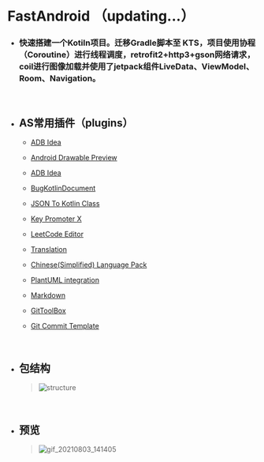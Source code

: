# FastAndroid （updating...）

- ### 快速搭建一个Kotiln项目。迁移Gradle脚本至 KTS，项目使用协程（Coroutine）进行线程调度，retrofit2+http3+gson网络请求，coil进行图像加载并使用了jetpack组件LiveData、ViewModel、Room、Navigation。

    <br/>
- ## AS常用插件（plugins）
  
  - [ADB Idea](https://plugins.jetbrains.com/plugin/7380-adb-idea)
  - [Android Drawable Preview](https://plugins.jetbrains.com/plugin/10730-android-drawable-preview)
  - [ADB Idea](https://plugins.jetbrains.com/plugin/7380-adb-idea)
  - [BugKotlinDocument](https://plugins.jetbrains.com/plugin/9781-bugkotlindocument)
  - [JSON To Kotlin Class](https://plugins.jetbrains.com/plugin/9960-json-to-kotlin-class-jsontokotlinclass-)
  - [Key Promoter X](https://plugins.jetbrains.com/plugin/9792-key-promoter-x)
  - [LeetCode Editor](https://plugins.jetbrains.com/plugin/12132-leetcode-editor)
  - [Translation](https://plugins.jetbrains.com/plugin/8579-translation)
  - [Chinese ​(Simplified)​ Language Pack](https://plugins.jetbrains.com/plugin/13710-chinese-simplified-language-pack----)
  - [PlantUML integration](https://plugins.jetbrains.com/plugin/7017-plantuml-integration)
  - [Markdown](https://plugins.jetbrains.com/plugin/7793-markdown)
  - [GitToolBox](https://plugins.jetbrains.com/plugin/7499-gittoolbox)
  - [Git Commit Template](https://plugins.jetbrains.com/plugin/9861-git-commit-template)

    <br/>
- ## 包结构
  > ![structure](https://github.com/tianhe-github/FastAndroid/blob/master/image/package_structure.png)
 
    <br/>
- ## 预览
  > ![gif_20210803_141405](https://github.com/tianhe-github/FastAndroid/blob/master/image/gif_20210803_141405.gif)
                


